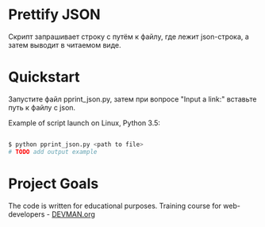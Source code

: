 # Prettify JSON

Скрипт запрашивает строку с путём к файлу, где лежит json-строка, а затем выводит в читаемом виде.

# Quickstart

Запустите файл pprint_json.py, затем при вопросе "Input a link:" вставьте путь к файлу с json. 

Example of script launch on Linux, Python 3.5:

```bash

$ python pprint_json.py <path to file>
# TODO add output example

```

# Project Goals

The code is written for educational purposes. Training course for web-developers - [DEVMAN.org](https://devman.org)
